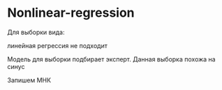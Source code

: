 # Nonlinear-regression

Для выборки вида:

линейная регрессия не подходит

Модель для выборки подбирает эксперт. Данная выборка похожа на синус

Запишем МНК
